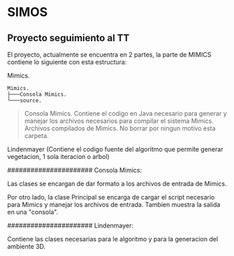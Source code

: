 # SIMOS
## Proyecto seguimiento al TT

El proyecto, actualmente se encuentra en 2 partes, la parte de MIMICS contiene lo siguiente con esta estructura:

Mimics.

    Mimics.
    ├───Consola Mimics.
    └───source.
    
>   Consola Mimics. Contiene el codigo en Java necesario para generar y manejar los archivos
necesarios para compilar el sistema Mimics.
>   Archivos compilados de Mimics. No borrar por ningun motivo esta carpeta.
    
    

Lindenmayer (Contiene el codigo fuente del algoritmo que permite generar vegetacion, 1 sola iteracion o arbol)

######################
Consola Mimics:

Las clases se encargan de dar formato a los archivos de entrada de Mimics.

Por otro lado, la clase Principal se encarga de cargar el script necesario para Mimics y manejar los archivos de entrada.
Tambien muestra la salida en una "consola".

######################
Lindenmayer:

Contiene las clases necesarias para le algoritmo y para la generacion del ambiente 3D.






